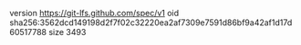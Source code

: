 version https://git-lfs.github.com/spec/v1
oid sha256:3562dcd149198d2f7f02c32220ea2af7309e7591d86bf9a42af1d17d60517788
size 3493
